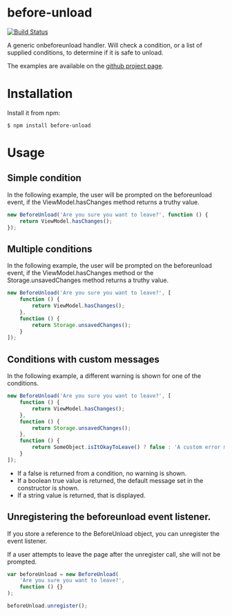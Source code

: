 # before-unload

[![Build Status](https://travis-ci.org/gustavnikolaj/before-unload.svg)](https://travis-ci.org/gustavnikolaj/before-unload)

A generic onbeforeunload handler. Will check a condition, or a list of
supplied conditions, to determine if it is safe to unload.

The examples are available on the [github project page](https://gustavnikolaj.github.io/before-unload/).

# Installation

Install it from npm:

```
$ npm install before-unload
```

# Usage

## Simple condition

In the following example, the user will be prompted on the
beforeunload event, if the ViewModel.hasChanges method returns a
truthy value.

```javascript
new BeforeUnload('Are you sure you want to leave?', function () {
    return ViewModel.hasChanges();
});
```

## Multiple conditions

In the following example, the user will be prompted on the
beforeunload event, if the ViewModel.hasChanges method or the
Storage.unsavedChanges method returns a truthy value.

```javascript
new BeforeUnload('Are you sure you want to leave?', [
    function () {
        return ViewModel.hasChanges();
    },
    function () {
        return Storage.unsavedChanges();
    }
]);
```

## Conditions with custom messages

In the following example, a different warning is shown for
one of the conditions.

```javascript
new BeforeUnload('Are you sure you want to leave?', [
    function () {
        return ViewModel.hasChanges();
    },
    function () {
        return Storage.unsavedChanges();
    },
    function () {
    	return SomeObject.isItOkayToLeave() ? false : 'A custom error message';
	}
]);
```

- If a false is returned from a condition, no warning is shown.
- If a boolean true value is returned, the default message set in the constructor is shown.
- If a string value is returned, that is displayed.

## Unregistering the beforeunload event listener.

If you store a reference to the BeforeUnload object, you can
unregister the event listener.

If a user attempts to leave the page after the unregister call, she
will not be prompted.

```javascript
var beforeUnload = new BeforeUnload(
    'Are you sure you want to leave?',
    function () {}
);

beforeUnload.unregister();
```

